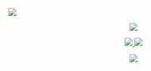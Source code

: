 <a href="https://www.linkedin.com/in/mois%C3%A9s-andrade-872a2611a/" target="_blank"><img src="https://img.shields.io/badge/LinkedIn-0077B5?style=for-the-badge&logo=linkedin&logoColor=white"></a>

<p  align="center">
<img src="https://user-images.githubusercontent.com/73097560/115834477-dbab4500-a447-11eb-908a-139a6edaec5c.gif">             
<br>

<p align="center">
  <a href="https://github.com/bkmoises">
      <img src="https://github-readme-stats-git-masterrstaa-rickstaa.vercel.app/api?username=bkmoises&show_icons=true&theme=radical&hide_border=true" />
    <img src="https://github-readme-streak-stats.herokuapp.com/?user=bkmoises&theme=radical&hide_border=true" />

[//]: # (    <img src="https://activity-graph.herokuapp.com/graph?username=bkmoises&theme=react-dark" />)
</a>
</p>


<p  align="center">
<img src="https://user-images.githubusercontent.com/73097560/115834477-dbab4500-a447-11eb-908a-139a6edaec5c.gif">             
<br>
